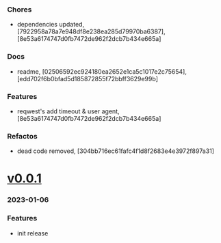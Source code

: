 ### Chores
+ dependencies updated, [7922958a78a7e948df8e238ea285d79970ba6387], [8e53a6174747d0fb7472de962f2dcb7b434e665a]

### Docs
+ readme, [02506592ec924180ea2652e1ca5c1017e2c75654], [edd702f6b0bfad5d185872855f72bbff3629e99b]

### Features
+ reqwest's add timeout & user agent, [8e53a6174747d0fb7472de962f2dcb7b434e665a]

### Refactos
+ dead code removed, [304bb716ec61fafc4f1d8f2683e4e3972f897a31]


# <a href='https://github.com/mrjackwills/flightbox_backend/releases/tag/v0.0.1'>v0.0.1</a>
### 2023-01-06

### Features
+ init release
